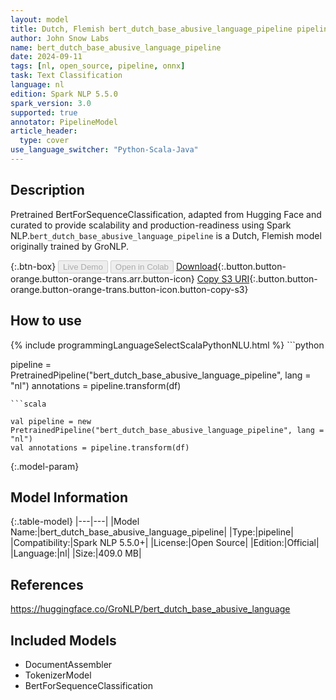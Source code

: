 ```yaml
---
layout: model
title: Dutch, Flemish bert_dutch_base_abusive_language_pipeline pipeline BertForSequenceClassification from GroNLP
author: John Snow Labs
name: bert_dutch_base_abusive_language_pipeline
date: 2024-09-11
tags: [nl, open_source, pipeline, onnx]
task: Text Classification
language: nl
edition: Spark NLP 5.5.0
spark_version: 3.0
supported: true
annotator: PipelineModel
article_header:
  type: cover
use_language_switcher: "Python-Scala-Java"
---
```


## Description

Pretrained BertForSequenceClassification, adapted from Hugging Face and curated to provide scalability and production-readiness using Spark NLP.`bert_dutch_base_abusive_language_pipeline` is a Dutch, Flemish model originally trained by GroNLP.

{:.btn-box}
<button class="button button-orange" disabled>Live Demo</button>
<button class="button button-orange" disabled>Open in Colab</button>
[Download](https://s3.amazonaws.com/auxdata.johnsnowlabs.com/public/models/bert_dutch_base_abusive_language_pipeline_nl_5.5.0_3.0_1726094679526.zip){:.button.button-orange.button-orange-trans.arr.button-icon}
[Copy S3 URI](s3://auxdata.johnsnowlabs.com/public/models/bert_dutch_base_abusive_language_pipeline_nl_5.5.0_3.0_1726094679526.zip){:.button.button-orange.button-orange-trans.button-icon.button-copy-s3}

## How to use



<div class="tabs-box" markdown="1">
{% include programmingLanguageSelectScalaPythonNLU.html %}
```python

pipeline = PretrainedPipeline("bert_dutch_base_abusive_language_pipeline", lang = "nl")
annotations =  pipeline.transform(df)   

```
```scala

val pipeline = new PretrainedPipeline("bert_dutch_base_abusive_language_pipeline", lang = "nl")
val annotations = pipeline.transform(df)

```
</div>

{:.model-param}
## Model Information

{:.table-model}
|---|---|
|Model Name:|bert_dutch_base_abusive_language_pipeline|
|Type:|pipeline|
|Compatibility:|Spark NLP 5.5.0+|
|License:|Open Source|
|Edition:|Official|
|Language:|nl|
|Size:|409.0 MB|

## References

https://huggingface.co/GroNLP/bert_dutch_base_abusive_language

## Included Models

- DocumentAssembler
- TokenizerModel
- BertForSequenceClassification